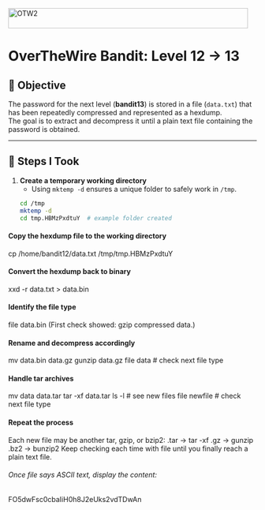 <img width="486" height="41" alt="OTW2" src="https://github.com/user-attachments/assets/7e068a43-74ee-43cd-a6b0-ecd4bdd4fb78" />

# OverTheWire Bandit: Level 12 → 13

## 🎯 Objective
The password for the next level (**bandit13**) is stored in a file (`data.txt`) that has been repeatedly compressed and represented as a hexdump.  
The goal is to extract and decompress it until a plain text file containing the password is obtained.

---

## 📝 Steps I Took

1. **Create a temporary working directory**  
   - Using `mktemp -d` ensures a unique folder to safely work in `/tmp`.  
   ```bash
   cd /tmp
   mktemp -d
   cd tmp.HBMzPxdtuY  # example folder created
#### Copy the hexdump file to the working directory
cp /home/bandit12/data.txt /tmp/tmp.HBMzPxdtuY
#### Convert the hexdump back to binary
xxd -r data.txt > data.bin
#### Identify the file type
file data.bin
(First check showed: gzip compressed data.) 
#### Rename and decompress accordingly
mv data.bin data.gz
gunzip data.gz
file data  # check next file type
#### Handle tar archives
mv data data.tar
tar -xf data.tar
ls -l  # see new files
file newfile  # check next file type
#### Repeat the process
Each new file may be another tar, gzip, or bzip2:
.tar → tar -xf
.gz → gunzip
.bz2 → bunzip2
Keep checking each time with file until you finally reach a plain text file.
###### Once file says ASCII text, display the content:
FO5dwFsc0cbaIiH0h8J2eUks2vdTDwAn
